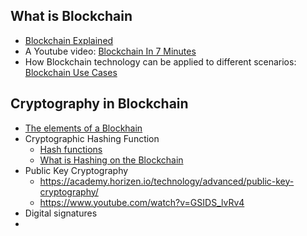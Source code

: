 ## What is Blockchain  
+ [Blockchain Explained](https://www.investopedia.com/terms/b/blockchain.asp)  
+ A Youtube video: [Blockchain In 7 Minutes](https://www.youtube.com/watch?v=yubzJw0uiE4)  
+ How Blockchain technology can be applied to different scenarios: [Blockchain Use Cases](https://academy.binance.com/en/articles/blockchain-use-cases)  

## Cryptography in Blockchain  
+ [The elements of a Blockhain](https://academy.horizen.io/technology/advanced/the-elements-of-a-blockchain/)  
+ Cryptographic Hashing Function
  - [Hash functions](https://academy.horizen.io/technology/advanced/hash-functions/)
  - [What is Hashing on the Blockchain](https://www.youtube.com/watch?v=IGSB9zoSx70)
+ Public Key Cryptography
  - <https://academy.horizen.io/technology/advanced/public-key-cryptography/>
  - <https://www.youtube.com/watch?v=GSIDS_lvRv4>
+ Digital signatures
+ 
